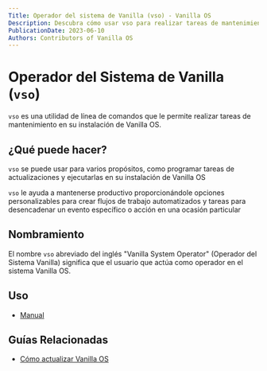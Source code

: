 ```yaml
---
Title: Operador del sistema de Vanilla (vso) - Vanilla OS
Description: Descubra cómo usar vso para realizar tareas de mantenimiento en Vanilla OS.
PublicationDate: 2023-06-10
Authors: Contributors of Vanilla OS
---
```


# Operador del Sistema de Vanilla (`vso`)

`vso` es una utilidad de línea de comandos que le permite realizar tareas de mantenimiento en su
instalación de Vanilla OS.

## ¿Qué puede hacer?

`vso` se puede usar para varios propósitos, como programar tareas de actualizaciones y ejecutarlas en su instalación de Vanilla OS 

`vso` le ayuda a mantenerse productivo proporcionándole opciones personalizables para crear flujos de trabajo automatizados y tareas para desencadenar un evento específico o acción en una ocasión particular

## Nombramiento

El nombre `vso` abreviado del inglés "Vanilla System Operator" (Operador del Sistema Vanilla) significa que el usuario que actúa como operador en el sistema Vanilla OS.

## Uso

- [Manual](/docs/vso/manpage)

## Guías Relacionadas

- [Cómo actualizar Vanilla OS](https://handbook.vanillaos.org/2022/12/10/updates.html)
